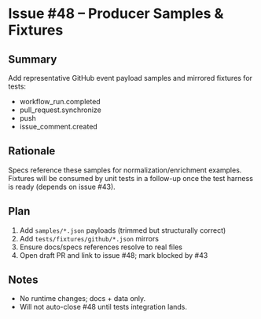 # Issue #48 – Producer Samples & Fixtures

## Summary

Add representative GitHub event payload samples and mirrored fixtures for tests:

- workflow_run.completed
- pull_request.synchronize
- push
- issue_comment.created

## Rationale

Specs reference these samples for normalization/enrichment examples. Fixtures will be consumed by unit tests in a follow-up once the test harness is ready (depends on issue #43).

## Plan

1. Add `samples/*.json` payloads (trimmed but structurally correct)
2. Add `tests/fixtures/github/*.json` mirrors
3. Ensure docs/specs references resolve to real files
4. Open draft PR and link to issue #48; mark blocked by #43

## Notes

- No runtime changes; docs + data only.
- Will not auto-close #48 until tests integration lands.
